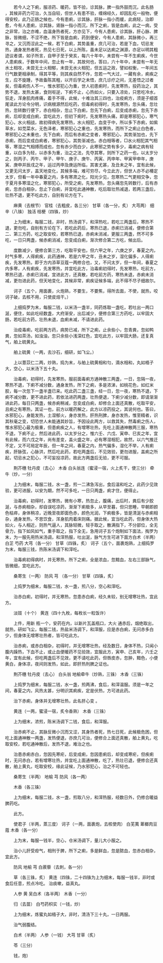 <!-- { "loadSidebar": true } -->
　　若今人之下痢，服凉药、暖药，皆不验，诊其脉，脾一指外鼓而沉，此名肠 ，其候非药力可治，久当自较，但世人有患不验，缠绵经久，却因乱吃一般物，便得安校，此乃正肠之候也，今有患痢，诊其脉，肝脉一指小而缓，此病轻，治即愈，今有人患痢，诊其脉，肾脉一指小而沉，所下之痢，皆是血痢，此之一病，受之非常，治之亦难，血温身热者死，方亦见下，今有人患痢，诊其脉，肝心脉、脾脉，皆微细，不涩不绝，所下皆是血痢，药到便安，今有人患痢，其脉微小，再三寻之，又沉而涩此之一候，若下白痢，其势虽重，庶几可治，若是下血，切忌发热，通身发热者死，热见七日死，以上所陈，虽未足以达痢之渊源，亦足以明其粗迹议者谓，如子所言，自甲子至于癸亥，每六十年中，未尝有一年不生痢疾，今世人患痢疾，于数年中间，忽止有一年，其故何也，答曰，六十年中，未尝有一年无水土相攻，未尝无土火相郁，未尝无水火相犯，但五运之政，譬如权衡，一年间五行气数更相承制，得其平等，则其疾自然不作，忽若一气大过，一藏有余，痢疾之生，应不旋踵，予故备陈其粗，以开后学之未悟，庶几诊疗之间，无差悟之过者矣，但毒痢伤人不一，惟水邪犯心为重，世人初患痢时，先发寒热，投药治之，其势不退，发热太甚，食则呕逆，下痢不止，心热如火，只要入凉处，只思吃冷水，狂走，浑身肌肉疼痛，着手不得，此候，十难治其三四也，治疫痢方，须是子细首尾读此方论令分明，识病根源然后吃药，但毒痢初得时，先发寒热，忽头痛，忽壮热，忽转数行便下，赤白相杂，忽止下白痢，忽先下白痢，后变成赤痢，忽先下赤痢，后却变成白痢，宜吃此方，但初下痢时，先发寒热头痛，即是寒邪犯心，寒气犯心，水火相战，故初得病先发寒热，水火相犯，血变于中，所以多下赤痢，如紫草水，如苋菜水，无色泽者，寒邪犯心之重也，先发寒热，而所下之痢止白色者，寒邪犯心之未重也，先下白痢，而后有赤痢之变者，寒邪犯心，其势渐加也，先下赤痢，而后变成白痢者，寒邪犯心，其势渐减也。赤白相等者，□水火相犯其气相等，寒湿之气相搏而成也，忽有赤少而白少，此寒邪之势有多少，毒痢之病有轻重，以白多为轻，以赤多为重，治之之法，先夺其寒，则所下之药一也，以太岁分之，则丙子、丙午、甲子、甲午、庚子、庚午、丙寅、丙申年、甲寅甲申年，庚寅、庚申并辰戌之年，运过丙申及庚运所临，其害尤甚，及丑未之年，宜有此候，又更无问太岁，盖天地变化，其候多端，难可穷尽，今立此方，但世人亦不必椿定太岁，但看一年中春夏之内，多有寒肃之化，阳光少见，忽寒热二气更相交争，忽于夏月多寒湿之化，寒邪犯心，所受之痢，先发寒热，忽头痛忽先转数行，后有赤痢，忽赤白相杂，忽止下白痢，并宜吃此通神散，吃后取壮热减退，若两三盏后，壮热不退，更不吃此方，自别有论方在下。

　　麻黄（去根节） 官桂（去粗皮，各三分） 甘草（各一分，炙） 大芎两） 细辛（八铢） 独活 桔梗（四铢，炒）

　　上为细末，每服二钱，非时，热汤调下，和滓热吃，若吃三两盏后，寒热不退，更勿吃，自别有方论在下，若吃此药后，寒热已退，赤痢已消减，便修合第二、第三方药，吃之取安校，若寒热已退，赤痢未消减，更服三两盏，然不可多吃，一日只两盏，候赤痢消减，忽变成白痢，渐次修合第二方吃，候出后。

　　度数减少，便修合第三方，吃取平安也，但六甲之年，六庚之岁，春夏之内，时气多寒，人得痢疾，此药通神，若是六甲之年，丑未之岁，湿化偏多，人得痢疾，先发寒热，即于方内添草豆蔻一两修合也，又，不问太岁，但一年间，春夏之内多寒，人有痢疾，先发寒热，并宜吃此方，治毒痢初得时，先发寒热，吃前方，寒热已退，赤痢已消减，宜进此方，还真散，若吃前方药，寒热未退，赤痢未消减，更勿进此药，但天地变化，其候非常，痢疾证候多端，此不得不尽子细故尔。

　　诃子（五个，用面裹，火炮熟，不要生，不要焦，得所去面，不使，就热，咬诃子破，去核不用，只使皮焙干。）

　　上细捣罗为末，每服二钱，以米汤一盏半，同药炼取一盏吃，若吐出一两口涎，便住，如此吃经数盏，大府渐安，出后减少，便修合第三方药吃，以牢固大肠，若吃前方药，壮热未退，血痢未减，不请进此药。

　　治疫毒痢，吃前两方药，病势已减，所下之痢，止余些小，忽青粪，忽如鸭粪，忽如茶汤，如浊油，忽只余些小浅深红色，宜吃此方，以牢固大肠，还复真气，舶上硫黄丸。

　　舶上硫黄（一两，去沙石，细研，如飞尘。）

　　上以薏苡仁二两，炒熟，捣为末，与舶上硫黄相和匀，滴水相和，丸如梧子大，空心，以米汤下五十丸。

　　治毒痢，初得时，先发寒热，服前面毒痢方通神散三两盏，一日，忽隔一夜，寒热不退，下痢不减分数，通身发热，所下之痢，多是浓涕，如桃花色，如红米胶，每一次忽下一盏半盏已来。吃此药二盏三盏，经一日，忽一夜，寒热不退，下痢不减分数，更不进此药，若依法进药两盏，壮热便退，下痢少减分数，即请渐渐进此药，每日只两盏，候赤痢稍减，忽变成白痢，却修合上面还真散，吃取平安，且痢之有寒热，其证一也，前方以暖药解之，此方以凉药投之，其说何也。答曰，水邪犯心，身能发热，土湿郁火，身亦发热，肝热刑脾，身亦发热，惟至精者，识其秋毫之变，切恐世人未能通其妙旨，予因设此两方，以救其失，然毒痢之伤人，惟水邪犯心最为极重，但患痢疾之人，有增寒壮热，先吃上面通神散两三服，寒热不退，下痢不止，然后进此药，以太岁分之，惟六壬、六戊、寅申、巳亥之年，宜有此候，而六戊之年，尚有差变，盖火盛之年，必有寒湿相犯，故然，以六气推迁不定，又不可局定年辰，但一年之间，春夏之内，热气偏多，湿化不举，人有痢疾，肝脉弦，心脉洪，然后吃此药，若吃两盏后，不见效验，更勿进服，盖痢之所起，切忌水之犯心，不可妄投凉药，故此方两盏后无验，更不可服。

　　荆芥穗 牡丹皮（去心） 木香 白头翁连（蜜浸一宿，火上炙干，使三分） 牵牛（炒，一分）

　　上为细末，每服二钱，水一盏，煎一二沸急泻出，食后温和吃之，此药少见效验，更可进服，以安为期，然不可多吃，一日只两盏，痢才住，便得止。

　　治毒痢，初得时，发寒热，微有小寒，热忽止，腹痛，出后时，粪后有少胶涎，与赤痢相杂，却自误吃凉药，渐渐下痢极多，从早至暮，但只思睡，早朝即颜色枯瘁，身体稍凉，近晚至夜即面色赤，颜色光润，下痢极多，皆是清涎与赤痢相杂，通身发热，不思饮食，浑身肌肉着床则痛。据此候，宜当吃此药，但身体大热如火，与人相近，则热气逼人，其脉轻微，轻手取之，散满指下，不分部位，全无骨力，指下如风如气，重手取之，指下全无，急用诃子五个炮制如下面法，掏罗为末，为一服先用热米汤调，和滓热服，吐出涎，脉气方生可进下面方白术（半两） 白芷 芍药 大芎（各一分） 甘草（四铢，炙） 诃子（五个，面裹炮熟，上细捣罗为末，每服三钱，热陈米汤调下和滓吃。

　　治毒痢初得病时，并无寒热，所下之痢，全是浓血，忽黯血，左右三部脉气，皆微细，宜吃此方。

　　桑寄生（一两） 防风 芎 （各一分） 甘草（四铢，炙）

　　上捣罗为细末，每服二钱，水一盏，煎八分，空心和滓吃。

　　治赤白痢，初得时，并无寒热，忽患赤白痢，经久未较，别无增寒壮热，宜此方。

　　淡豉（十个） 黄连（四十九枚，每枚长一粒饭许）

　　上件，用新 瓶一个，安药在内，以新片瓦盖瓶口，大火 通赤后，烟绝取出，就热，研如飞尘，每服二钱，热盐米汤调下，和滓服，应是赤白痢，无问赤多白少，但身体无增寒壮热者，皆可吃此方。

　　治赤痢，或赤白相杂，初得时，并无增寒壮热，经及数日，身体不热，只闻小腹内躁热，下血不止，或止血便暖药不见验效，宜服此方，寅申、己亥年，六壬之年，宜有此候，但吃两盏后不见效，更不请吃此药，但唇皮赤，忽肿，黯色，小便黄白，身体凉，夜间则发热，如此，即肝热刑脾之证也。

　　荆芥穗 牡丹皮（去心） 白头翁 地榆牵牛（炒熟，三铢） 木香（三铢）

　　上捣罗为细末，每服二钱，水一盏，煎两沸，食后，和滓温服。须是一年之间，春夏之内，风热太甚，分明识其痢疾，定是伏热，方可进此药。

　　治下赤痢，身体并无增寒壮热，此名肝心变 。

　　黄连（一两，蜜浸一宿，炙令香熟） 木香（三铢）

　　上为细末，浓煎，陈米汤调下二钱，食后，和滓服。

　　治赤痢不止，其脉反微小沉而又涩，其身热者死，热七日死，此候极危困，但吃上面通神散一两盏，发热便退，亦庶几可治，便修合上面还真散，舶上黄丸，吃取安校，若吃通神散后，发热不退，难治之也。

　　治患赤痢赤白，忽因先寒疟，后变成痢，忽因患痢后，却变成寒疟，但疾痢时，无问赤白，若有增寒壮热，并宜吃上面通神散，吃了，热壮已退，便修合还真散，舶上黄丸，吃取安校，缘此证候，乃水邪犯心，治之不可轻也。

　　桑寄生（半两） 地榆 芎 防风（各一两）

　　木香（各三铢）

　　上为细末，每服二钱，水一盏，煎取八分，和滓热服，经数日外，仍修合暖益脾药吃。

　　此方。

　　使君子（半两，蒸三度） 诃子（一两，面裹炮，去核使肉） 白芜荑 萆榔肉豆蔻 木香（各一分）

　　上为末，每服一钱半，空心，仓米汤调下，量儿大小服之。

　　治小儿肝受疳气，相刑于脾，所下之痢，多是鲜血，忽是脓血，忽赤白相杂，宜此方。

　　防风 地榆 芎 白蒺藜（去刺，各一分）

　　草（各三铢，炙） 黄连（四铢，二十四铢为上为细末，每服一钱半，非时或食后任意，煎点冷吃。 治痰嗽，益真丸。

　　人参 黄 吴白术（各半两） 木香（一分）

　　归（去苗） 白芍药枳实（一钱，炒）

　　上为细末，炼蜜丸如梧子大，非时，清汤下三十丸，一日两服。

　　治气弱腹结。

　　白术（半两） 人参（一钱） 大芎 甘草（炙）

　　苓（三分）

　　钱，炮）


